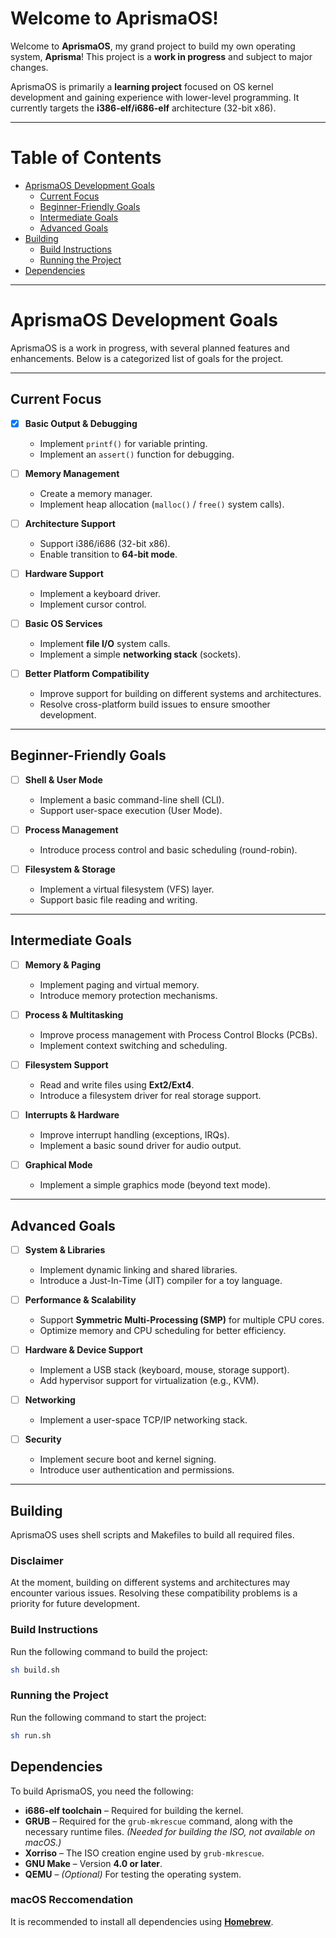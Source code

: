 # **Welcome to AprismaOS!**

Welcome to **AprismaOS**, my grand project to build my own operating system, **Aprisma**!
This project is a **work in progress** and subject to major changes.

AprismaOS is primarily a **learning project** focused on OS kernel development and gaining experience with lower-level programming. It currently targets the **i386-elf/i686-elf** architecture (32-bit x86).

---

# **Table of Contents**
- [AprismaOS Development Goals](#aprismaos-development-goals)
  - [Current Focus](#current-focus)
  - [Beginner-Friendly Goals](#beginner-friendly-goals)
  - [Intermediate Goals](#intermediate-goals)
  - [Advanced Goals](#advanced-goals)
- [Building](#building)
  - [Build Instructions](#build-instructions)
  - [Running the Project](#running-the-project)
- [Dependencies](#dependencies)


---

# **AprismaOS Development Goals**

AprismaOS is a work in progress, with several planned features and enhancements. Below is a categorized list of goals for the project.

---

## **Current Focus**
- [X] **Basic Output & Debugging**
  - Implement `printf()` for variable printing.
  - Implement an `assert()` function for debugging.

- [ ] **Memory Management**
  - Create a memory manager.
  - Implement heap allocation (`malloc()` / `free()` system calls).

- [ ] **Architecture Support**
  - Support i386/i686 (32-bit x86).
  - Enable transition to **64-bit mode**.

- [ ] **Hardware Support**
  - Implement a keyboard driver.
  - Implement cursor control.

- [ ] **Basic OS Services**
  - Implement **file I/O** system calls.
  - Implement a simple **networking stack** (sockets).

- [ ] **Better Platform Compatibility**
  - Improve support for building on different systems and architectures.
  - Resolve cross-platform build issues to ensure smoother development.

---

## **Beginner-Friendly Goals**
- [ ] **Shell & User Mode**
  - Implement a basic command-line shell (CLI).
  - Support user-space execution (User Mode).

- [ ] **Process Management**
  - Introduce process control and basic scheduling (round-robin).

- [ ] **Filesystem & Storage**
  - Implement a virtual filesystem (VFS) layer.
  - Support basic file reading and writing.

---

## **Intermediate Goals**
- [ ] **Memory & Paging**
  - Implement paging and virtual memory.
  - Introduce memory protection mechanisms.

- [ ] **Process & Multitasking**
  - Improve process management with Process Control Blocks (PCBs).
  - Implement context switching and scheduling.

- [ ] **Filesystem Support**
  - Read and write files using **Ext2/Ext4**.
  - Introduce a filesystem driver for real storage support.

- [ ] **Interrupts & Hardware**
  - Improve interrupt handling (exceptions, IRQs).
  - Implement a basic sound driver for audio output.

- [ ] **Graphical Mode**
  - Implement a simple graphics mode (beyond text mode).

---

## **Advanced Goals**
- [ ] **System & Libraries**
  - Implement dynamic linking and shared libraries.
  - Introduce a Just-In-Time (JIT) compiler for a toy language.

- [ ] **Performance & Scalability**
  - Support **Symmetric Multi-Processing (SMP)** for multiple CPU cores.
  - Optimize memory and CPU scheduling for better efficiency.

- [ ] **Hardware & Device Support**
  - Implement a USB stack (keyboard, mouse, storage support).
  - Add hypervisor support for virtualization (e.g., KVM).

- [ ] **Networking**
  - Implement a user-space TCP/IP networking stack.

- [ ] **Security**
  - Implement secure boot and kernel signing.
  - Introduce user authentication and permissions.

---

## **Building**

AprismaOS uses shell scripts and Makefiles to build all required files.

### **Disclaimer**
At the moment, building on different systems and architectures may encounter various issues.
Resolving these compatibility problems is a priority for future development.

### **Build Instructions**
Run the following command to build the project:
```sh
sh build.sh
```

### **Running the Project**
Run the following command to start the project:
```sh
sh run.sh
```

## **Dependencies**

To build AprismaOS, you need the following:

- **i686-elf toolchain** – Required for building the kernel.
- **GRUB** – Required for the `grub-mkrescue` command, along with the necessary runtime files. _(Needed for building the ISO, not available on macOS.)_
- **Xorriso** – The ISO creation engine used by `grub-mkrescue`.
- **GNU Make** – Version **4.0 or later**.
- **QEMU** – _(Optional)_ For testing the operating system.

### **macOS Reccomendation**
It is recommended to install all dependencies using [**Homebrew**](https://brew.sh/).

